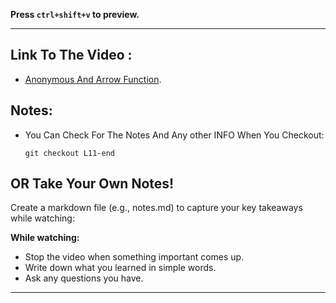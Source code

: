 **Press `ctrl+shift+v` to preview.**

---

## Link To The Video :

- [Anonymous And Arrow Function](https://www.youtube.com/watch?v=AWg__YvDdvg&list=PLDoPjvoNmBAy532K9M_fjiAmrJ0gkCyLJ&index=11).

## Notes:

- You Can Check For The Notes And Any other INFO When You Checkout:

  ```git
  git checkout L11-end
  ```

## OR Take Your Own Notes!

Create a markdown file (e.g., notes.md) to capture your key takeaways while watching:

**While watching:**

- Stop the video when something important comes up.
- Write down what you learned in simple words.
- Ask any questions you have.

---
